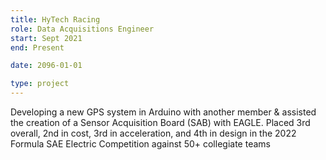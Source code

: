 ```yaml
---
title: HyTech Racing
role: Data Acquisitions Engineer
start: Sept 2021
end: Present

date: 2096-01-01

type: project
---
```


Developing a new GPS system in Arduino with another member & assisted the creation of a Sensor Acquisition Board (SAB) with EAGLE. Placed 3rd overall, 2nd in cost, 3rd in acceleration, and 4th in design in the 2022 Formula SAE Electric Competition against 50+ collegiate teams
